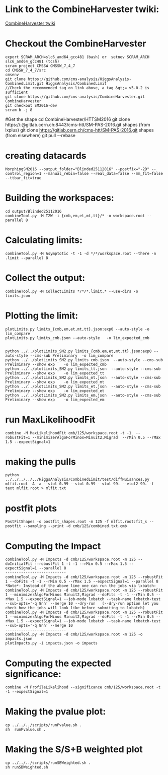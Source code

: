 
# Link to the CombineHarvester twiki:
[CombineHarvester twiki](http://cms-analysis.github.io/CombineHarvester/index.html)


# Checkout the CombineHarvester
    export SCRAM_ARCH=slc6_amd64_gcc481 (bash) or  setnev SCRAM_ARCH slc6_amd64_gcc481 (tcsh)
    scram project CMSSW CMSSW_7_4_7
    cd CMSSW_7_4_7/src
    cmsenv
    git clone https://github.com/cms-analysis/HiggsAnalysis-CombinedLimit.git HiggsAnalysis/CombinedLimit
    //Check the recommended tag on link above, a tag &gt;= v5.0.2 is sufficient
    git clone https://github.com/cms-analysis/CombineHarvester.git CombineHarvester
    git checkout SM2016-dev
    scram b -j 8

    
    
#Get the shape
    cd CombineHarvester/HTTSM2016
    git clone https://:@gitlab.cern.ch:8443/cms-htt/SM-PAS-2016.git shapes  (from lxplus)
    git clone https://gitlab.cern.ch/cms-htt/SM-PAS-2016.git shapes      (from elsewhere)
    git pull --rebase 

# creating datacards
    
    MorphingSM2016 --output_folder="Blinded25112016" --postfix="-2D" --control_region=1 --manual_rebin=false --real_data=false --mm_fit=false --ttbar_fit=true


# Building the workspaces:

    cd output/Blinded25112016
    combineTool.py -M T2W -i {cmb,em,et,mt,tt}/* -o workspace.root --parallel 8


# Calculating limits:
    combineTool.py -M Asymptotic -t -1 -d */*/workspace.root --there -n .limit --parallel 8


# Collect the output:
    combineTool.py -M CollectLimits */*/*.limit.* --use-dirs -o limits.json


# Plotting the limit:

    
    plotLimits.py limits_{cmb,em,et,mt,tt}.json:exp0 --auto-style -o lim_compare
    plotLimits.py limits_cmb.json --auto-style   -o lim_expected_cmb 


    python ../../plotLimits_SM2.py limits_{cmb,em,et,mt,tt}.json:exp0 --auto-style --cms-sub Preliminary  -o lim_compare
    python ../../plotLimits_SM2.py limits_cmb.json  --auto-style --cms-sub Preliminary --show exp    -o lim_expected_cmb
    python ../../plotLimits_SM2.py limits_tt.json  --auto-style --cms-sub Preliminary --show exp    -o lim_expected_tt
    python ../../plotLimits_SM2.py limits_mt.json  --auto-style --cms-sub Preliminary --show exp    -o lim_expected_mt
    python ../../plotLimits_SM2.py limits_et.json  --auto-style --cms-sub Preliminary --show exp    -o lim_expected_et
    python ../../plotLimits_SM2.py limits_em.json  --auto-style --cms-sub Preliminary --show exp    -o lim_expected_em


# run MaxLikelihoodFit

    combine -M MaxLikelihoodFit cmb/125/workspace.root -t -1  --robustFit=1 --minimizerAlgoForMinos=Minuit2,Migrad  --rMin 0.5 --rMax 1.5 --expectSignal=1 


# making the pulls

    python ../../../../../HiggsAnalysis/CombinedLimit/test/diffNuisances.py  mlfit.root -A -a --stol 0.99 --stol 0.99 --vtol 99. --vtol2 99. -f text mlfit.root > mlfit.txt


# postfit plots

    PostFitShapes -o postfit_shapes.root -m 125 -f mlfit.root:fit_s --postfit --sampling --print -d cmb/125/combined.txt.cmb
    

# Computing the Impact

    combineTool.py -M Impacts -d cmb/125/workspace.root -m 125 --doInitialFit --robustFit 1 -t -1 --rMin 0.5 --rMax 1.5 --expectSignal=1 --parallel 8
    ---------------------------
    combineTool.py -M Impacts -d cmb/125/workspace.root -m 125 --robustFit 1 --doFits -t -1 --rMin 0.5 --rMax 1.5 --expectSignal=1 --parallel 8
    *Note*: Instead of the above line one can run the jobs via lxbatch:
    combineTool.py -M Impacts -d cmb/125/workspace.root -m 125 --robustFit 1 --minimizerAlgoForMinos Minuit2,Migrad --doFits -t -1 --rMin 0.5 --rMax 1.5 --expectSignal=1 --job-mode lxbatch --task-name lxbatch-test --sub-opts='-q 8nh' --merge 10 --dry-run   (--dry-run option let you check how the jobs will look like before submiting to lxbatch)  
    combineTool.py -M Impacts -d cmb/125/workspace.root -m 125 --robustFit 1 --minimizerAlgoForMinos Minuit2,Migrad --doFits -t -1 --rMin 0.5 --rMax 1.5 --expectSignal=1 --job-mode lxbatch --task-name lxbatch-test --sub-opts='-q 8nh' --merge 10 
    ---------------------------
    combineTool.py -M Impacts -d cmb/125/workspace.root -m 125 -o impacts.json
    plotImpacts.py -i impacts.json -o impacts


# Computing the expected significance:

    combine -M ProfileLikelihood --significance cmb/125/workspace.root -t -1 --expectSignal=1

# Making the pvalue plot:

    cp ../../../scripts/runPvalue.sh .
    sh  runPvalue.sh .

# Making the S/S+B weighted plot

    cp ../../../scripts/runSBWeighted.sh .
    sh runSBWeighted.sh






